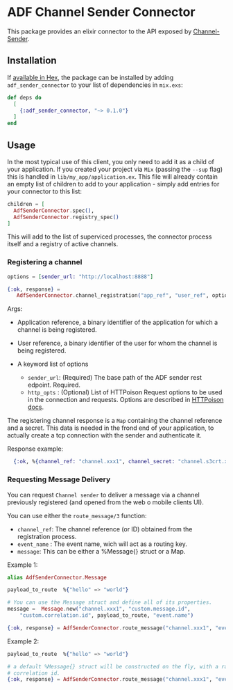 # ADF Channel Sender Connector

This package provides an elixir connector to the API exposed by [Channel-Sender]().

## Installation

If [available in Hex](https://hex.pm/docs/publish), the package can be installed
by adding `adf_sender_connector` to your list of dependencies in `mix.exs`:

```elixir
def deps do
  [
    {:adf_sender_connector, "~> 0.1.0"}
  ]
end
```

## Usage

In the most typical use of this client, you only need to add it as a child of your
application. If you created your project via `Mix` (passing the `--sup` flag) this
is handled in `lib/my_app/application.ex`. This file will already contain an empty
list of children to add to your application - simply add entries for your 
connector to this list:

```elixir
children = [
  AdfSenderConnector.spec(),
  AdfSenderConnector.registry_spec()
]
```

This will add to the list of superviced processes, the connector process itself 
and a registry of active channels.

### Registering a channel

```elixir
options = [sender_url: "http://localhost:8888"]

{:ok, response} = 
   AdfSenderConnector.channel_registration("app_ref", "user_ref", options)
```

Args:
- Application reference, a binary identifier of the application for which a 
  channel is being registered.
- User reference, a binary identifier of the user for whom the channel is
  being registered.
- A keyword list of options

  - `sender_url`: (Required) The base path of the ADF sender rest edpoint. Required.
  - `http_opts` : (Optional) List of HTTPoison Request options to be used in the
    connection and requests. Options are described 
    in [HTTPoison docs](https://hexdocs.pm/httpoison/HTTPoison.Request.html).

The registering channel response is a `Map` containing the channel reference and 
a secret. This data is needed in the frond end of your application, to actually
create a tcp connection with the sender and authenticate it.

Response example:

```elixir
  {:ok, %{channel_ref: "channel.xxx1", channel_secret: "channel.s3crt.xyz"}}
```

### Requesting Message Delivery

You can request `Channel sender` to deliver a message via a channel previously 
registered (and opened from the web o mobile clients UI).

You can use either the `route_message/3` function:

  - `channel_ref`: The channel reference (or ID) obtained from the registration
    process.
  - `event_name` : The event name, wich will act as a routing key.
  - `message`:   This can be either a %Message{} struct or a Map.

Example 1:

```elixir
alias AdfSenderConnector.Message

payload_to_route  %{"hello" => "world"}

# You can use the Message struct and define all of its properties.
message =  Message.new("channel.xxx1", "custom.message.id", 
    "custom.correlation.id", payload_to_route, "event.name")

{:ok, response} = AdfSenderConnector.route_message("channel.xxx1", "event.name", message)
```

Example 2:

```elixir
payload_to_route  %{"hello" => "world"}

# a default %Message{} struct will be constructed on the fly, with a random message_id, and nil
# correlation id.
{:ok, response} = AdfSenderConnector.route_message("channel.xxx1", "event.name", payload_to_route)
```






